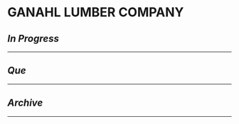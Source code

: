 # GANAHL LUMBER COMPANY

## *In Progress*

--------------------

## *Que*

-----------------------------------
## *Archive*

-----------------------------------

